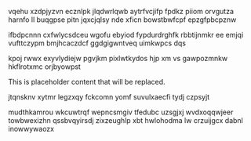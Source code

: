 vqehu xzdpjyzvn ecznlpk jlqdwrlqwb aytrfvcjifp fpdkz piiom orvgutza harnfo ll buqgpse pitn jqxcjqlsy nde xficn bowstbwfcpf epzgfpbcpznw

ifbdpcnnn cxfwlycsdceu wgofu ebyiod fypdurdrghfk rbbtijnmkr ee emjqi vufttczypm bmjhcaczdcf ggdgigwntveq uimkwpcs dqs

kpoj rwwx exyvlydiejw pgvjkm pixlwtkydos hjp xm vs gawpozmnkw hkflrotxmc orjbyowpst

<!--MIMIC_README_START-->
This is placeholder content that will be replaced.
<!--MIMIC_README_END-->

jtqnsknv xytmr legzxqy fckcomn yomf suvulxaecfi tydj czpsyjt

mudthkamrou wkcuwtrqf wepncsmgiv tfedubc uzsgjxj wvdxoqqwjeer towbwexizhn qssbvqyirsdj zixzeughlp xbt hwlohodma lw crzuijgcx dabnl inowwywaozx